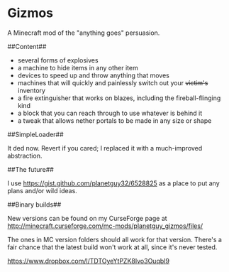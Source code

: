Gizmos
========

A Minecraft mod of the "anything goes" persuasion.

##Content##
+ several forms of explosives
+ a machine to hide items in any other item
+ devices to speed up and throw anything that moves
+ machines that will quickly and painlessly switch out your ~~victim's~~ inventory
+ a fire extinguisher that works on blazes, including the fireball-flinging kind
+ a block that you can reach through to use whatever is behind it
+ a tweak that allows nether portals to be made in any size or shape

##SimpleLoader##

It ded now. Revert if you cared; I replaced it with a much-improved abstraction.

##The future##

I use https://gist.github.com/planetguy32/6528825 as a place to put any plans and/or wild ideas.

##Binary builds##

New versions can be found on my CurseForge page at http://minecraft.curseforge.com/mc-mods/planetguy_gizmos/files/

The ones in MC version folders should all work for that version. There's a fair chance that the latest build won't work at all, since it's never tested.

https://www.dropbox.com/l/TDTOyeYtPZK8Ivo3OuqbI9

